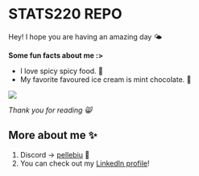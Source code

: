 # STATS220 REPO
Hey! I hope you are having an amazing day 🌤️

**Some fun facts about me :>**
* I love spicy spicy food. 🤤
* My favorite favoured ice cream is mint chocolate. 🍨

![]("https://www.google.com/url?sa=i&url=https%3A%2F%2Ftenor.com%2Fsearch%2Fdumb-asian-stickers&psig=AOvVaw2bnoTntknB9EWPpoSia9n2&ust=1709962711658000&source=images&cd=vfe&opi=89978449&ved=0CBIQjRxqFwoTCNjzgtL544QDFQAAAAAdAAAAABAY")

_Thank you for reading 😸_
## More about me ✨
1. Discord -> [pellebiu](https://discord.com/channels/@me) 🎐
2. You can check out my [LinkedIn profile](www.linkedin.com/in/belleyom)!

